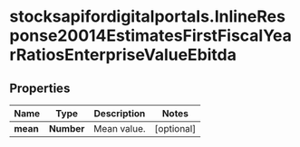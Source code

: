 # stocksapifordigitalportals.InlineResponse20014EstimatesFirstFiscalYearRatiosEnterpriseValueEbitda

## Properties

Name | Type | Description | Notes
------------ | ------------- | ------------- | -------------
**mean** | **Number** | Mean value. | [optional] 


